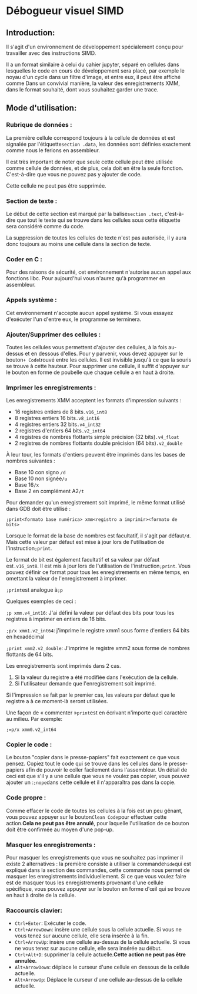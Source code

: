 # Débogueur visuel SIMD

## Introduction:

Il s'agit d'un environnement de développement spécialement conçu pour travailler avec des instructions SIMD.

Il a un format similaire à celui du cahier jupyter, séparé en cellules dans lesquelles le code en cours de développement sera placé, par exemple le noyau d'un cycle dans un filtre d'image, et entre eux, il peut être affiché comme Dans un convivial manière, la valeur des enregistrements XMM, dans le format souhaité, dont vous souhaitez garder une trace.

## Mode d'utilisation:

### Rubrique de données :

La première cellule correspond toujours à la cellule de données et est signalée par l'étiquette`section .data`, les données sont définies exactement comme nous le ferions en assembleur.

Il est très important de noter que seule cette cellule peut être utilisée comme cellule de données, et de plus, cela doit en être la seule fonction. C'est-à-dire que vous ne pouvez pas y ajouter de code.

Cette cellule ne peut pas être supprimée.

### Section de texte :

Le début de cette section est marqué par la balise`section .text`, c'est-à-dire que tout le texte qui se trouve dans les cellules sous cette étiquette sera considéré comme du code.

La suppression de toutes les cellules de texte n'est pas autorisée, il y aura donc toujours au moins une cellule dans la section de texte.

### Coder en C :

Pour des raisons de sécurité, cet environnement n'autorise aucun appel aux fonctions libc. Pour aujourd'hui vous n'aurez qu'à programmer en assembleur.

### Appels système :

Cet environnement n'accepte aucun appel système. Si vous essayez d'exécuter l'un d'entre eux, le programme se terminera.

### Ajouter/Supprimer des cellules :

Toutes les cellules vous permettent d'ajouter des cellules, à la fois au-dessus et en dessous d'elles. Pour y parvenir, vous devez appuyer sur le bouton`+ Code`trouvé entre les cellules. Il est invisible jusqu'à ce que la souris se trouve à cette hauteur.
Pour supprimer une cellule, il suffit d'appuyer sur le bouton en forme de poubelle que chaque cellule a en haut à droite.

### Imprimer les enregistrements :

Les enregistrements XMM acceptent les formats d'impression suivants :

-   16 registres entiers de 8 bits`.v16_int8`
-   8 registres entiers 16 bits`.v8_int16`
-   4 registres entiers 32 bits`.v4_int32`
-   2 registres d'entiers 64 bits`.v2_int64`
-   4 registres de nombres flottants simple précision (32 bits)`.v4_float`
-   2 registres de nombres flottants double précision (64 bits)`.v2_double`

À leur tour, les formats d'entiers peuvent être imprimés dans les bases de nombres suivantes :

-   Base 10 con signo `/d`
-   Base 10 non signée`/u`
-   Base 16`/x`
-   Base 2 en complément A2`/t`

Pour demander qu'un enregistrement soit imprimé, le même format utilisé dans GDB doit être utilisé :

`;print<formato base numérica> xmm<registro a imprimir><formato de bits>`

Lorsque le format de la base de nombres est facultatif, il s'agit par défaut`/d`. Mais cette valeur par défaut est mise à jour lors de l'utilisation de l'instruction`;print`.

Le format de bit est également facultatif et sa valeur par défaut est`.v16_int8`. Il est mis à jour lors de l'utilisation de l'instruction`;print`. Vous pouvez définir ce format pour tous les enregistrements en même temps, en omettant la valeur de l'enregistrement à imprimer.

`;print`est analogue à`;p`

Quelques exemples de ceci :

`;p xmm.v4_int16`: J'ai défini la valeur par défaut des bits pour tous les registres à imprimer en entiers de 16 bits.

`;p/x xmm1.v2_int64`: j'imprime le registre xmm1 sous forme d'entiers 64 bits en hexadécimal

`;print xmm2.v2_double`: J'imprime le registre xmm2 sous forme de nombres flottants de 64 bits.

Les enregistrements sont imprimés dans 2 cas.

1) Si la valeur du registre a été modifiée dans l'exécution de la cellule.
2) Si l'utilisateur demande que l'enregistrement soit imprimé.

Si l'impression se fait par le premier cas, les valeurs par défaut que le registre a à ce moment-là seront utilisées.

Une façon de « commenter »`print`est en écrivant n'importe quel caractère au milieu. Par exemple:

`;=p/x xmm0.v2_int64`

### Copier le code :

Le bouton "copier dans le presse-papiers" fait exactement ce que vous pensez. Copiez tout le code qui se trouve dans les cellules dans le presse-papiers afin de pouvoir le coller facilement dans l'assembleur. Un détail de ceci est que s'il y a une cellule que vous ne voulez pas copier, vous pouvez ajouter un :`;nope`dans cette cellule et il n'apparaîtra pas dans la copie.

### Code propre :

Comme effacer le code de toutes les cellules à la fois est un peu gênant, vous pouvez appuyer sur le bouton`Clean Code`pour effectuer cette action.**Cela ne peut pas être annulé**, pour laquelle l'utilisation de ce bouton doit être confirmée au moyen d'une pop-up.

### Masquer les enregistrements :

Pour masquer les enregistrements que vous ne souhaitez pas imprimer il existe 2 alternatives : la première consiste à utiliser la commande`hide`qui est expliqué dans la section des commandes, cette commande nous permet de masquer les enregistrements individuellement. Si ce que vous voulez faire est de masquer tous les enregistrements provenant d'une cellule spécifique, vous pouvez appuyer sur le bouton en forme d'œil qui se trouve en haut à droite de la cellule.

### Raccourcis clavier:

-   `Ctrl+Enter`: Exécuter le code.
-   `Ctrl+ArrowDown`: insère une cellule sous la cellule actuelle. Si vous ne vous tenez sur aucune cellule, elle sera insérée à la fin.
-   `Ctrl+ArrowUp`: insère une cellule au-dessus de la cellule actuelle. Si vous ne vous tenez sur aucune cellule, elle sera insérée au début.
-   `Ctrl+Alt+D`: supprimer la cellule actuelle.**Cette action ne peut pas être annulée.**
-   `Alt+ArrowDown`: déplace le curseur d'une cellule en dessous de la cellule actuelle.
-   `Alt+ArrowUp`: Déplace le curseur d'une cellule au-dessus de la cellule actuelle.
